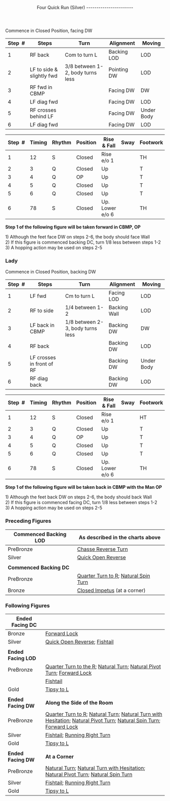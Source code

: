 <header>Four Quick Run (Silver)
-----------------------

 </header>Commence in Closed Position, facing DW

 | **Step<span style="color:white">\_</span>\#** | **Steps** | **Turn** | **Alignment** | **Moving** |
|---|---|---|---|---|
| 1 | RF back | Com to turn L | Backing LOD | LOD |
| 2 | LF to side &amp; slightly fwd | 3/8 between 1-2, body turns less | Pointing DW | LOD |
| 3 | RF fwd in CBMP |  | Facing DW | DW |
| 4 | LF diag fwd |  | Facing DW | LOD |
| 5 | RF crosses behind LF |  | Facing DW | Under Body |
| 6 | LF diag fwd |  | Facing DW | LOD |

 | **Step<span style="color:white">\_</span>\#** | **Timing** | **Rhythm** | **Position** | **Rise &amp; Fall** | **Sway** | **Footwork** |
|---|---|---|---|---|---|---|
| 1 | 12 | S | Closed | Rise e/o 1 |  | TH |
| 2 | 3 | Q | Closed | Up |  | T |
| 3 | 4 | Q | OP | Up |  | T |
| 4 | 5 | Q | Closed | Up |  | T |
| 5 | 6 | Q | Closed | Up |  | T |
| 6 | 78 | S | Closed | Up. Lower e/o 6 |  | TH |

**Step 1 of the following figure will be taken forward in CBMP, OP**

1\) Although the feet face DW on steps 2-6, the body should face Wall  
 2) If this figure is commenced backing DC, turn 1/8 less between steps 1-2  
 3) A hopping action may be used on steps 2-5

### Lady

Commence in Closed Position, backing DW

 | **Step<span style="color:white">\_</span>\#** | **Steps** | **Turn** | **Alignment** | **Moving** |
|---|---|---|---|---|
| 1 | LF fwd | Cm to turn L | Facing LOD | LOD |
| 2 | RF to side | 1/4 between 1-2 | Backing Wall | LOD |
| 3 | LF back in CBMP | 1/8 between 2-3, body turns less | Backing DW | DW |
| 4 | RF back |  | Backing DW | LOD |
| 5 | LF crosses in front of RF |  | Backing DW | Under Body |
| 6 | RF diag back |  | Backing DW | LOD |

 | **Step<span style="color:white">\_</span>\#** | **Timing** | **Rhythm** | **Position** | **Rise &amp; Fall** | **Sway** | **Footwork** |
|---|---|---|---|---|---|---|
| 1 | 12 | S | Closed | Rise e/o 1 |  | HT |
| 2 | 3 | Q | Closed | Up |  | T |
| 3 | 4 | Q | OP | Up |  | T |
| 4 | 5 | Q | Closed | Up |  | T |
| 5 | 6 | Q | Closed | Up |  | T |
| 6 | 78 | S | Closed | Up. Lower e/o 6 |  | TH |

**Step 1 of the following figure will be taken back in CBMP with the Man OP**

1\) Although the feet back DW on steps 2-6, the body should back Wall  
 2) If this figure is commenced facing DC, turn 1/8 less between steps 1-2  
 3) A hopping action may be used on steps 2-5

### Preceding Figures

 | **Commenced Backing LOD** | **As described in the charts above** |
|---|---|
| PreBronze | [Chasse Reverse Turn](chasse_reverse.md) |
| Silver | [Quick Open Reverse](quick_open_reverse.md) |
|  |  |
| **Commenced Backing DC** |  |
| PreBronze | [Quarter Turn to R](quarter_turn.md); [Natural Spin Turn](spin_turn.md) |
| Bronze | [Closed Impetus](closed_impetus.md) (at a corner) |

### Following Figures

 | **Ended Facing DC** |  |
|---|---|
| Bronze | [Forward Lock](forward_lock.md) |
| Silver | [Quick Open Reverse](quick_open_reverse.md); [Fishtail](fishtail.md) |
|  |  |
| **Ended Facing LOD** |  |
| PreBronze | [Quarter Turn to the R](quarter_turn.md); [Natural Turn](natural_turn.md); [Natural Pivot Turn](pivot_turn.md); [Forward Lock](forward_lock.md) |
|  | [Fishtail](fishtail.md) |
| Gold | [Tipsy to L](tipsy_to_L.md) |
|  |  |
| **Ended Facing DW** | **Along the Side of the Room** |
| PreBronze | [Quarter Turn to R](quarter_turn.md); [Natural Turn](natural_turn.md); [Natural Turn with Hesitation](hesitation.md); [Natural Pivot Turn](pivot_turn.md); [Natural Spin Turn](spin_turn.md); [Forward Lock](forward_lock.md) |
| Silver | [Fishtail](fishtail.md); [Running Right Turn](running_right_turn.md) |
| Gold | [Tipsy to L](tipsy_to_L.md) |
|  |  |
| **Ended Facing DW** | **At a Corner** |
| PreBronze | [Natural Turn](natural_turn.md); [Natural Turn with Hesitation](hesitation.md); [Natural Pivot Turn](pivot_turn.md); [Natural Spin Turn](spin_turn.md) |
| Silver | [Fishtail](fishtail.md); [Running Right Turn](running_right_turn.md) |
| Gold | [Tipsy to L](tipsy_to_L.md) |